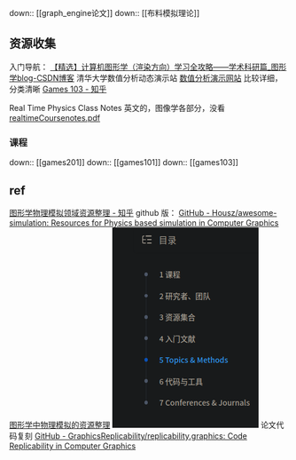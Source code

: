 
down:: [[graph_engine论文]]
down:: [[布料模拟理论]]
## 资源收集
入门导航：
[【精选】计算机图形学（渲染方向）学习全攻略——学术科研篇\_图形学blog-CSDN博客](https://blog.csdn.net/tiao_god/article/details/111146313)
清华大学数值分析动态演示站
[数值分析演示网站](http://numbda.cs.tsinghua.edu.cn/~yuwj/numweb/index.html#ordinary)
比较详细，分类清晰
[Games 103 - 知乎](https://www.zhihu.com/column/c_1481545880260513792)

Real Time Physics Class Notes 英文的，图像学各部分，没看
[realtimeCoursenotes.pdf](https://matthias-research.github.io/pages/publications/realtimeCoursenotes.pdf)
### 课程
down:: [[games201]]
down:: [[games101]]
down:: [[games103]]
## ref
[图形学物理模拟领域资源整理 - 知乎](https://zhuanlan.zhihu.com/p/444931303?utm_id=0)
github 版：
[GitHub - Housz/awesome-simulation: Resources for Physics based simulation in Computer Graphics 图形学中物理模拟的资源整理](https://github.com/Housz/awesome-simulation)
 ![200](https://raw.githubusercontent.com/acdefg/cdn/main/obsidian/202402261142077.png)
 论文代码复刻
[GitHub - GraphicsReplicability/replicability.graphics: Code Replicability in Computer Graphics](https://github.com/GraphicsReplicability/replicability.graphics)
